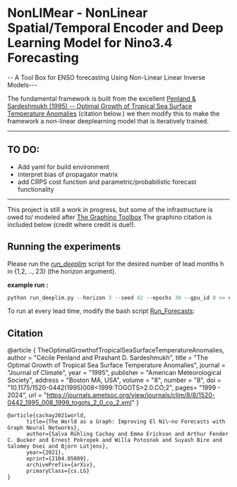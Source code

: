 # NonLIMear - NonLinear Spatial/Temporal Encoder and Deep Learning Model for Nino3.4 Forecasting

--  A Tool Box for ENSO forecasting Using Non-Linear Linear Inverse Models---


The fundamental framework is built from the excellent [Penland & Sardeshmukh (1995) -- Optimal Growth of Tropical Sea Surface Temperature Anomalies](https://journals.ametsoc.org/view/journals/clim/8/8/1520-0442_1995_008_1999_togots_2_0_co_2.xml) (citation below.) we then modify this to make the framework a non-linear deeplearning model that is iteratively trained. 

***

## TO DO: 
- Add yaml for build environment 
- interpret bias of propagator matrix
- add CRPS cost function and parametric/probabilistic forecast functionality

***
 
This project is still a work in progress, but some of the infrastructure is owed to/ modeled after [The Graphino Toolbox](https://github.com/salvaRC/Graphino)
The graphino citation is included below (credit where credit is due!). 


## Running the experiments
Please run the [*run_deeplim*](run_deeplim.py) script for the desired number of lead months h in {1,2, .., 23} (the horizon argument). 

**example run :** 
```python
python run_deeplim.py --horizon 3 --seed 42 --epochs 30 --gpu_id 0 >> out_epochs30.txt & 
```

To run at every lead time, modify the bash script [Run_Forecasts](Run_Forecasts.sh):


## Citation

   @article { TheOptimalGrowthofTropicalSeaSurfaceTemperatureAnomalies,
      author = "Cécile  Penland and Prashant D.  Sardeshmukh",
      title = "The Optimal Growth of Tropical Sea Surface Temperature Anomalies",
      journal = "Journal of Climate",
      year = "1995",
      publisher = "American Meteorological Society",
      address = "Boston MA, USA",
      volume = "8",
      number = "8",
      doi = "10.1175/1520-0442(1995)008<1999:TOGOTS>2.0.CO;2",
      pages=      "1999 - 2024",
      url = "https://journals.ametsoc.org/view/journals/clim/8/8/1520-0442_1995_008_1999_togots_2_0_co_2.xml"
}

    @article{cachay2021world,
          title={The World as a Graph: Improving El Ni\~no Forecasts with Graph Neural Networks}, 
          author={Salva Rühling Cachay and Emma Erickson and Arthur Fender C. Bucker and Ernest Pokropek and Willa Potosnak and Suyash Bire and Salomey Osei and Björn Lütjens},
          year={2021},
          eprint={2104.05089},
          archivePrefix={arXiv},
          primaryClass={cs.LG}
    }